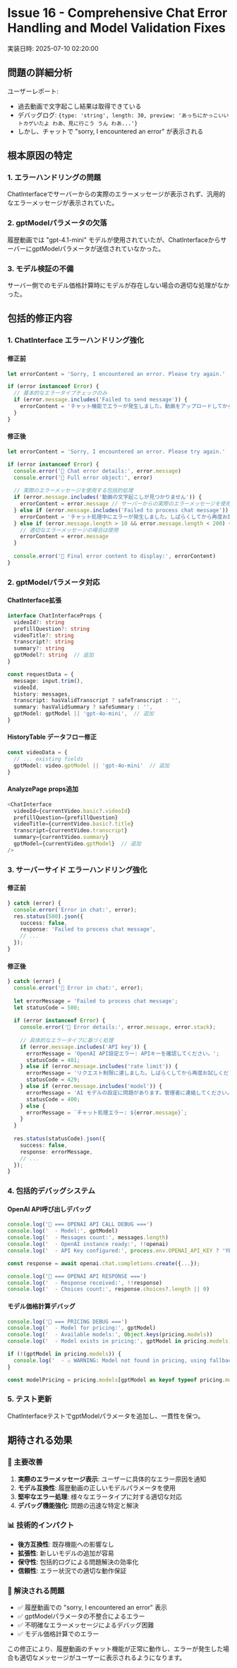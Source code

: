 # Issue 16 - Comprehensive Chat Error Handling and Model Validation Fixes
実装日時: 2025-07-10 02:20:00

## 問題の詳細分析

ユーザーレポート:
- 過去動画で文字起こし結果は取得できている
- デバッグログ: `{type: 'string', length: 30, preview: 'あっちにかっこいいトカゲいたよ わあ、見に行こう うん わあ...'}`
- しかし、チャットで "sorry, I encountered an error" が表示される

## 根本原因の特定

### 1. **エラーハンドリングの問題**
ChatInterfaceでサーバーからの実際のエラーメッセージが表示されず、汎用的なエラーメッセージが表示されていた。

### 2. **gptModelパラメータの欠落**
履歴動画では "gpt-4.1-mini" モデルが使用されていたが、ChatInterfaceからサーバーにgptModelパラメータが送信されていなかった。

### 3. **モデル検証の不備**
サーバー側でのモデル価格計算時にモデルが存在しない場合の適切な処理がなかった。

## 包括的修正内容

### 1. **ChatInterface エラーハンドリング強化**

#### 修正前
```typescript
let errorContent = 'Sorry, I encountered an error. Please try again.'

if (error instanceof Error) {
  // 基本的なエラータイプチェックのみ
  if (error.message.includes('Failed to send message')) {
    errorContent = 'チャット機能でエラーが発生しました。動画をアップロードしてから質問してください。'
  }
}
```

#### 修正後
```typescript
let errorContent = 'Sorry, I encountered an error. Please try again.'

if (error instanceof Error) {
  console.error('🚨 Chat error details:', error.message)
  console.error('🚨 Full error object:', error)
  
  // 実際のエラーメッセージを使用する包括的処理
  if (error.message.includes('動画の文字起こしが見つかりません')) {
    errorContent = error.message // サーバーからの実際のエラーメッセージを使用
  } else if (error.message.includes('Failed to process chat message')) {
    errorContent = 'チャット処理中にエラーが発生しました。しばらくしてから再度お試しください。'
  } else if (error.message.length > 10 && error.message.length < 200) {
    // 適切なエラーメッセージの場合は使用
    errorContent = error.message
  }
  
  console.error('🚨 Final error content to display:', errorContent)
}
```

### 2. **gptModelパラメータ対応**

#### ChatInterface拡張
```typescript
interface ChatInterfaceProps {
  videoId?: string
  prefillQuestion?: string
  videoTitle?: string
  transcript?: string
  summary?: string
  gptModel?: string  // 追加
}

const requestData = {
  message: input.trim(),
  videoId,
  history: messages,
  transcript: hasValidTranscript ? safeTranscript : '',
  summary: hasValidSummary ? safeSummary : '',
  gptModel: gptModel || 'gpt-4o-mini',  // 追加
}
```

#### HistoryTable データフロー修正
```typescript
const videoData = {
  // ... existing fields
  gptModel: video.gptModel || 'gpt-4o-mini'  // 追加
}
```

#### AnalyzePage props追加
```typescript
<ChatInterface 
  videoId={currentVideo.basic?.videoId} 
  prefillQuestion={prefillQuestion}
  videoTitle={currentVideo.basic?.title}
  transcript={currentVideo.transcript}
  summary={currentVideo.summary}
  gptModel={currentVideo.gptModel}  // 追加
/>
```

### 3. **サーバーサイド エラーハンドリング強化**

#### 修正前
```typescript
} catch (error) {
  console.error('Error in chat:', error);
  res.status(500).json({ 
    success: false,
    response: 'Failed to process chat message',
    // ...
  });
}
```

#### 修正後
```typescript
} catch (error) {
  console.error('🚨 Error in chat:', error);
  
  let errorMessage = 'Failed to process chat message';
  let statusCode = 500;
  
  if (error instanceof Error) {
    console.error('🚨 Error details:', error.message, error.stack);
    
    // 具体的なエラータイプに基づく処理
    if (error.message.includes('API key')) {
      errorMessage = 'OpenAI API設定エラー: APIキーを確認してください。';
      statusCode = 401;
    } else if (error.message.includes('rate limit')) {
      errorMessage = 'リクエスト制限に達しました。しばらくしてから再度お試しください。';
      statusCode = 429;
    } else if (error.message.includes('model')) {
      errorMessage = 'AI モデルの設定に問題があります。管理者に連絡してください。';
      statusCode = 400;
    } else {
      errorMessage = `チャット処理エラー: ${error.message}`;
    }
  }
  
  res.status(statusCode).json({ 
    success: false,
    response: errorMessage,
    // ...
  });
}
```

### 4. **包括的デバッグシステム**

#### OpenAI API呼び出しデバッグ
```typescript
console.log('🤖 === OPENAI API CALL DEBUG ===')
console.log('  - Model:', gptModel)
console.log('  - Messages count:', messages.length)
console.log('  - OpenAI instance ready:', !!openai)
console.log('  - API Key configured:', process.env.OPENAI_API_KEY ? 'YES' : 'NO')

const response = await openai.chat.completions.create({...});

console.log('🤖 === OPENAI API RESPONSE ===')
console.log('  - Response received:', !!response)
console.log('  - Choices count:', response.choices?.length || 0)
```

#### モデル価格計算デバッグ
```typescript
console.log('🤖 === PRICING DEBUG ===')
console.log('  - Model for pricing:', gptModel)
console.log('  - Available models:', Object.keys(pricing.models))
console.log('  - Model exists in pricing:', gptModel in pricing.models)

if (!(gptModel in pricing.models)) {
  console.log('  - ⚠️ WARNING: Model not found in pricing, using fallback');
}

const modelPricing = pricing.models[gptModel as keyof typeof pricing.models] || pricing.models['gpt-4o-mini'];
```

### 5. **テスト更新**
ChatInterfaceテストでgptModelパラメータを追加し、一貫性を保つ。

## 期待される効果

### 🎯 主要改善
1. **実際のエラーメッセージ表示**: ユーザーに具体的なエラー原因を通知
2. **モデル互換性**: 履歴動画の正しいモデルパラメータを使用
3. **堅牢なエラー処理**: 様々なエラータイプに対する適切な対応
4. **デバッグ機能強化**: 問題の迅速な特定と解決

### 📊 技術的インパクト
- **後方互換性**: 既存機能への影響なし
- **拡張性**: 新しいモデルの追加が容易
- **保守性**: 包括的ログによる問題解決の効率化
- **信頼性**: エラー状況での適切な動作保証

### 🔧 解決される問題
- ✅ 履歴動画での "sorry, I encountered an error" 表示
- ✅ gptModelパラメータの不整合によるエラー
- ✅ 不明確なエラーメッセージによるデバッグ困難
- ✅ モデル価格計算でのエラー

この修正により、履歴動画のチャット機能が正常に動作し、エラーが発生した場合も適切なメッセージがユーザーに表示されるようになります。